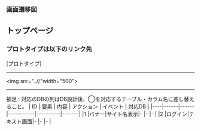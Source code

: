 ### 画面遷移図
## トップページ
### プロトタイプは以下のリンク先
[プロトタイプ]
*****
<img src="..//"width="500">

*****
補足 : 対応のDBの列はDB設計後、◯を対応するテーブル・カラム名に差し替えること。
| ID | 要素 | 内容 | アクション | イベント | 対応DB |
|----|------|------|-----------|----------|-------|
|1   |バナー|サイト名表示|-     |-         |-      |
|2   |ログイン|テキスト画面|-    |-        |-      |
